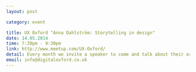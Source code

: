 ```yaml
---
layout: post

category: event

title: UX Oxford "Anna Dahlström: Storytelling in design"
date: 14.05.2014
time: 7:30pm - 9:30pm
link: http://www.meetup.com/UX-Oxford/
detail: Every month we invite a speaker to come and talk about their experience using UX principles in their design projects. It is a relaxing and informal atmosphere. Come and join us for drinks, meet up with peers and listen to inspiring talks. Speaker - Anna Dahlström.
email: info@digitaloxford.co.uk
---
```

